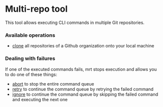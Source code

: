 # Multi-repo tool

This tool allows executing CLI commands in multiple Git repositories.

### Available operations

- [clone](documentation/clone.md) all repositories of a Github organization onto
  your local machine

### Dealing with failures

If one of the executed commands fails, mrt stops execution and allows you to do
one of these things:

- [abort](documentation/abort.md) to stop the entire command queue
- [retry](documentation/retry.md) to continue the command queue by retrying the
  failed command
- [ignore](documentation/ignore.md) to continue the command queue by skipping
  the failed command and executing the next one
